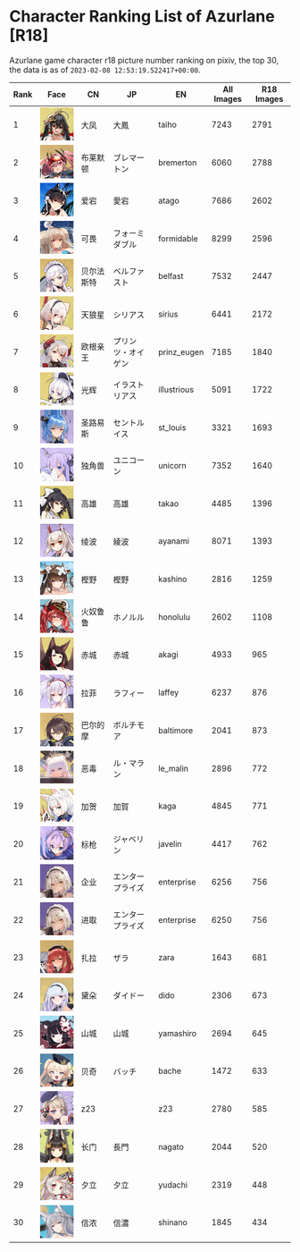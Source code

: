 # Character Ranking List of Azurlane [R18]

Azurlane game character r18 picture number ranking on pixiv, the top 30, the data is as of `2023-02-08 12:53:19.522417+00:00`.

|   Rank | Face                                          | CN    | JP        | EN          |   All Images |   R18 Images |
|--------|-----------------------------------------------|-------|-----------|-------------|--------------|--------------|
|      1 | ![taiho](./images/logo_taiho.png)             | 大凤    | 大鳳        | taiho       |         7243 |         2791 |
|      2 | ![bremerton](./images/logo_bremerton.png)     | 布莱默顿  | ブレマートン    | bremerton   |         6060 |         2788 |
|      3 | ![atago](./images/logo_atago.png)             | 爱宕    | 愛宕        | atago       |         7686 |         2602 |
|      4 | ![formidable](./images/logo_formidable.png)   | 可畏    | フォーミダブル   | formidable  |         8299 |         2596 |
|      5 | ![belfast](./images/logo_belfast.png)         | 贝尔法斯特 | ベルファスト    | belfast     |         7532 |         2447 |
|      6 | ![sirius](./images/logo_sirius.png)           | 天狼星   | シリアス      | sirius      |         6441 |         2172 |
|      7 | ![prinz_eugen](./images/logo_prinz_eugen.png) | 欧根亲王  | プリンツ・オイゲン | prinz_eugen |         7185 |         1840 |
|      8 | ![illustrious](./images/logo_illustrious.png) | 光辉    | イラストリアス   | illustrious |         5091 |         1722 |
|      9 | ![st_louis](./images/logo_st_louis.png)       | 圣路易斯  | セントルイス    | st_louis    |         3321 |         1693 |
|     10 | ![unicorn](./images/logo_unicorn.png)         | 独角兽   | ユニコーン     | unicorn     |         7352 |         1640 |
|     11 | ![takao](./images/logo_takao.png)             | 高雄    | 高雄        | takao       |         4485 |         1396 |
|     12 | ![ayanami](./images/logo_ayanami.png)         | 绫波    | 綾波        | ayanami     |         8071 |         1393 |
|     13 | ![kashino](./images/logo_kashino.png)         | 樫野    | 樫野        | kashino     |         2816 |         1259 |
|     14 | ![honolulu](./images/logo_honolulu.png)       | 火奴鲁鲁  | ホノルル      | honolulu    |         2602 |         1108 |
|     15 | ![akagi](./images/logo_akagi.png)             | 赤城    | 赤城        | akagi       |         4933 |          965 |
|     16 | ![laffey](./images/logo_laffey.png)           | 拉菲    | ラフィー      | laffey      |         6237 |          876 |
|     17 | ![baltimore](./images/logo_baltimore.png)     | 巴尔的摩  | ボルチモア     | baltimore   |         2041 |          873 |
|     18 | ![le_malin](./images/logo_le_malin.png)       | 恶毒    | ル・マラン     | le_malin    |         2896 |          772 |
|     19 | ![kaga](./images/logo_kaga.png)               | 加贺    | 加賀        | kaga        |         4845 |          771 |
|     20 | ![javelin](./images/logo_javelin.png)         | 标枪    | ジャベリン     | javelin     |         4417 |          762 |
|     21 | ![enterprise](./images/logo_enterprise.png)   | 企业    | エンタープライズ  | enterprise  |         6256 |          756 |
|     22 | ![enterprise](./images/logo_enterprise.png)   | 进取    | エンタープライズ  | enterprise  |         6250 |          756 |
|     23 | ![zara](./images/logo_zara.png)               | 扎拉    | ザラ        | zara        |         1643 |          681 |
|     24 | ![dido](./images/logo_dido.png)               | 黛朵    | ダイドー      | dido        |         2306 |          673 |
|     25 | ![yamashiro](./images/logo_yamashiro.png)     | 山城    | 山城        | yamashiro   |         2694 |          645 |
|     26 | ![bache](./images/logo_bache.png)             | 贝奇    | バッチ       | bache       |         1472 |          633 |
|     27 | ![z23](./images/logo_z23.png)                 | z23   |           | z23         |         2780 |          585 |
|     28 | ![nagato](./images/logo_nagato.png)           | 长门    | 長門        | nagato      |         2044 |          520 |
|     29 | ![yudachi](./images/logo_yudachi.png)         | 夕立    | 夕立        | yudachi     |         2319 |          448 |
|     30 | ![shinano](./images/logo_shinano.png)         | 信浓    | 信濃        | shinano     |         1845 |          434 |
